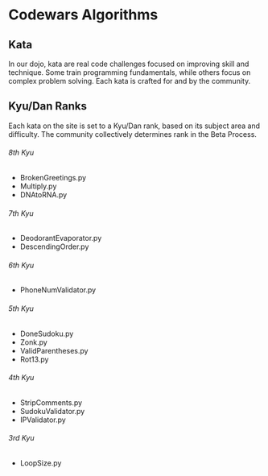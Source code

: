 # Codewars Algorithms

## Kata
In our dojo, kata are real code challenges focused on improving skill and technique. Some train programming fundamentals, while others focus on complex problem solving. Each kata is crafted for and by the community.

## Kyu/Dan Ranks
Each kata on the site is set to a Kyu/Dan rank, based on its subject area and difficulty. The community collectively determines rank in the Beta Process.

###### 8th Kyu
- BrokenGreetings.py
- Multiply.py
- DNAtoRNA.py

###### 7th Kyu
- DeodorantEvaporator.py
- DescendingOrder.py

###### 6th Kyu
- PhoneNumValidator.py

###### 5th Kyu
- DoneSudoku.py
- Zonk.py
- ValidParentheses.py
- Rot13.py

###### 4th Kyu
- StripComments.py
- SudokuValidator.py
- IPValidator.py

###### 3rd Kyu
- LoopSize.py
